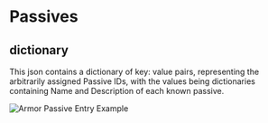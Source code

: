 # Passives

## dictionary
This json contains a dictionary of key: value pairs, representing the arbitrarily assigned Passive IDs, with the values
being dictionaries containing Name and Description of each known passive.

![Armor Passive Entry Example](item_armor_passive.png)